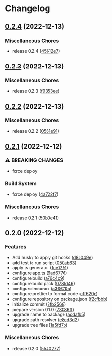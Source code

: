 # Changelog

## [0.2.4](https://github.com/JonDotsoy/tomts/compare/v0.2.3...v0.2.4) (2022-12-13)


### Miscellaneous Chores

* release 0.2.4 ([45612e7](https://github.com/JonDotsoy/tomts/commit/45612e72c89cd38c3855c0a48226b3fae96cec8c))

## [0.2.3](https://github.com/JonDotsoy/tomts/compare/v0.2.2...v0.2.3) (2022-12-13)


### Miscellaneous Chores

* release 0.2.3 ([f9353ee](https://github.com/JonDotsoy/tomts/commit/f9353ee4df4202e76fdbb633f4700453e7fe610a))

## [0.2.2](https://github.com/JonDotsoy/tomy/compare/v0.2.1...v0.2.2) (2022-12-13)


### Miscellaneous Chores

* release 0.2.2 ([0561e91](https://github.com/JonDotsoy/tomy/commit/0561e91b118b6b1c81f1f4fa1b95a0b8ba472f4e))

## [0.2.1](https://github.com/JonDotsoy/tomy/compare/v0.2.0...v0.2.1) (2022-12-12)


### ⚠ BREAKING CHANGES

* force deploy

### Build System

* force deploy ([4a722f7](https://github.com/JonDotsoy/tomy/commit/4a722f7b97266a1e93661ca9620a27ccf0a0abf1))


### Miscellaneous Chores

* release 0.2.1 ([50b0e41](https://github.com/JonDotsoy/tomy/commit/50b0e4191bfe574756785cb387b39feccee80b1b))

## 0.2.0 (2022-12-12)


### Features

* Add husky to apply git hooks ([d8c049e](https://github.com/JonDotsoy/tomy/commit/d8c049e6d33c3e7e97e7943e6e7ef79298fd0ff5))
* add test to run script ([050ab63](https://github.com/JonDotsoy/tomy/commit/050ab63b497679c914fc34afaac192df69a09e4e))
* apply ts generator ([1ce1291](https://github.com/JonDotsoy/tomy/commit/1ce12914245a974e26a260d3cfdf7c5b5572c4b3))
* configure app.ts ([6ad6776](https://github.com/JonDotsoy/tomy/commit/6ad6776f1df854fc7e6f9decbb0c3fcb072655bd))
* configure build ([a76c4c9](https://github.com/JonDotsoy/tomy/commit/a76c4c9131f596585e6cb3fea138b0f8b87070cf))
* configure build pack ([0781d46](https://github.com/JonDotsoy/tomy/commit/0781d46ed89946bea5bb6bfcd7ba525262e67303))
* configure instance ([a36679a](https://github.com/JonDotsoy/tomy/commit/a36679a682750a2a11bd80060017e06aec1f6008))
* configure prettier to format code ([cff620e](https://github.com/JonDotsoy/tomy/commit/cff620ef2844623b3d481ea36799e558adfde451))
* configure repository on package.json ([f2cfbbb](https://github.com/JonDotsoy/tomy/commit/f2cfbbb1cf904cfb39e9bee20dd2f7dfcbc02641))
* initialize commit ([3fb2568](https://github.com/JonDotsoy/tomy/commit/3fb256870f9fa197c3a2c120b513ce0ebeea0879))
* prepare version 0.1.0 ([73086ff](https://github.com/JonDotsoy/tomy/commit/73086ff9444d197a4395b8a85bce93fe8f27a33f))
* upgrade name to package ([acdafb5](https://github.com/JonDotsoy/tomy/commit/acdafb50321be285fbdac5a4201a58595393cded))
* upgrade path resolver ([e8cd3d2](https://github.com/JonDotsoy/tomy/commit/e8cd3d2597e3446058f94017e19db25c5e624ff3))
* upgrade tree files ([1a5fd7b](https://github.com/JonDotsoy/tomy/commit/1a5fd7bd6952ed877e04314df11606fb74b5cc89))


### Miscellaneous Chores

* release 0.2.0 ([5540277](https://github.com/JonDotsoy/tomy/commit/554027748c6cf226cf89f746429dbf1bc18c5aa9))
